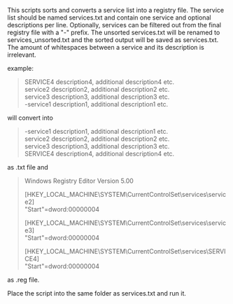 This scripts sorts and converts a service list into a registry file. The service list should be named services.txt and contain one service and optional descriptions per line. Optionally, services can be filtered out from the final registry file with a "-" prefix. The unsorted services.txt will be renamed to services_unsorted.txt and the sorted output will be saved as services.txt. The amount of whitespaces between a service and its description is irrelevant.

example:

>SERVICE4 description4, additional description4 etc.  
>service2 description2, additional description2 etc.  
>service3 description3, additional description3 etc.  
>-service1 description1, additional description1 etc.  

will convert into

>-service1 description1, additional description1 etc.  
>service2 description2, additional description2 etc.  
>service3 description3, additional description3 etc.  
>SERVICE4 description4, additional description4 etc.  

as .txt file and

>Windows Registry Editor Version 5.00
>
>[HKEY_LOCAL_MACHINE\SYSTEM\CurrentControlSet\services\service2]  
>"Start"=dword:00000004
>
>[HKEY_LOCAL_MACHINE\SYSTEM\CurrentControlSet\services\service3]  
>"Start"=dword:00000004
>
>[HKEY_LOCAL_MACHINE\SYSTEM\CurrentControlSet\services\SERVICE4]  
>"Start"=dword:00000004

as .reg file.

Place the script into the same folder as services.txt and run it.
